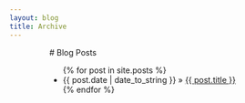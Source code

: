```yaml
---
layout: blog
title: Archive
---
```




<div style="margin-left:5em;">
	# Blog Posts
	<ul>
{% for post in site.posts %}
  	<li> {{ post.date | date_to_string }} &raquo; <a href="{{ post.url }}">{{ post.title }}</a> </li>
{% endfor %}
	</ul>
</div>